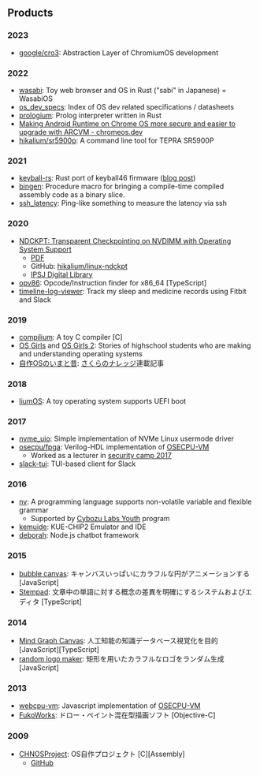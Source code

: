 ## Products

### 2023
- [google/cro3](https://github.com/google/cro3): Abstraction Layer of ChromiumOS development

### 2022
- [wasabi](https://github.com/hikalium/wasabi): Toy web browser and OS in Rust ("sabi" in Japanese) = WasabiOS
- [os_dev_specs](https://hikalium.github.io/os_dev_specs/): Index of OS dev related specifications / datasheets
- [prologium](https://github.com/hikalium/prologium): Prolog interpreter written in Rust
- [Making Android Runtime on Chrome OS more secure and easier to upgrade with ARCVM - chromeos.dev](https://chromeos.dev/en/posts/making-android-runtime-on-chromeos-more-secure-and-easier-to-upgrade-with-arcvm)
- [hikalium/sr5900p](https://github.com/hikalium/sr5900p): A command line tool for TEPRA SR5900P

### 2021
- [keyball-rs](https://github.com/hikalium/keyball-rs): Rust port of keyball46 firmware ([blog post](https://hikalium.hatenablog.jp/entry/2021/12/31/150738))
- [bingen](https://github.com/hikalium/bingen): Procedure macro for bringing a compile-time compiled assembly code as a binary slice. 
- [ssh_latency](https://github.com/hikalium/ssh_latency): Ping-like something to measure the latency via ssh

### 2020
- [NDCKPT: Transparent Checkpointing on NVDIMM with Operating System Support](https://www.ieice.org/ken/paper/20200227q1vl/)
  - [PDF](http://www.kasahara.cs.waseda.ac.jp/achieve/pdf/y2019/ETNET2020_CPSY_ndckpt__%E8%A5%BF%E7%94%B0%E3%81%95%E3%82%93.pdf)
  - GitHub: [hikalium/linux-ndckpt](https://github.com/hikalium/linux-ndckpt)
  - [IPSJ Digital Library](http://id.nii.ac.jp/1001/00203154/)
- [opv86](https://hikalium.github.io/opv86/): Opcode/Instruction finder for x86_64 [TypeScript]
- [timeline-log-viewer](https://github.com/hikalium/timeline-log-viewer): Track my sleep and medicine records using Fitbit and Slack

### 2019
- [compilium](https://github.com/hikalium/compilium): A toy C compiler [C]
- [OS Girls](https://hikalium.booth.pm/items/1317230) and [OS Girls 2](https://hikalium.booth.pm/items/1576135): Stories of highschool students who are making and understanding operating systems
- [自作OSのいまと昔](https://knowledge.sakura.ad.jp/25000/): [さくらのナレッジ](https://knowledge.sakura.ad.jp/)連載記事

### 2018
- [liumOS](https://github.com/hikalium/liumos): A toy operating system supports UEFI boot

### 2017
- [nvme_uio](https://github.com/hikalium/nvme_uio): Simple implementation of NVMe Linux usermode driver
- [osecpu/fpga](https://github.com/osecpu/fpga): Verilog-HDL implementation of [OSECPU-VM](http://osecpu.osask.jp/wiki/)
  - Worked as a lecturer in [security camp 2017](https://www.ipa.go.jp/english/about/outline/human/01.html#section4)
- [slack-tui](https://github.com/hikalium/slack-tui): TUI-based client for Slack

### 2016
- [nv](https://github.com/hikalium/nv): A programming language supports non-volatile variable and flexible grammar
  - Supported by [Cybozu Labs Youth](http://labs.cybozu.co.jp/youth.html) program 
- [kemuide](http://kemuide.openwaseda.net/): KUE-CHIP2 Emulator and IDE
- [deborah](https://github.com/fourseasonslab/deborah): Node.js chatbot framework

### 2015
- [bubble canvas](http://hikalium.github.io/bubbleCanvas/): キャンバスいっぱいにカラフルな円がアニメーションする [JavaScript]
- [Stempad](http://stempad.jp): 文章中の単語に対する概念の差異を明確にするシステムおよびエディタ [TypeScript]

### 2014
- [Mind Graph Canvas](http://hikalium.github.io/mgcanvas/www/index.html): 人工知能の知識データベース視覚化を目的 [JavaScript][TypeScript]
- [random logo maker](https://hikalium.github.io/randlogo/index.html): 矩形を用いたカラフルなロゴをランダム生成 [JavaScript]

### 2013
- [webcpu-vm](https://github.com/hikalium/webcpu-vm): Javascript implementation of [OSECPU-VM](http://osecpu.osask.jp/wiki/)
- [FukoWorks](https://github.com/hikalium/FukoWorks): ドロー・ペイント混在型描画ソフト [Objective-C]

### 2009
- [CHNOSProject](https://osdn.jp/projects/chnosproject/): OS自作プロジェクト [C][Assembly]
  - [GitHub](https://github.com/chnos)

